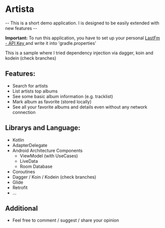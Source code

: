 # Artista

-- This is a short demo application. I is designed to be easily extended with new features --

**Important:** To run this application, you have to set up your personal [LastFm - API Key ](https://www.last.fm/api/authentication) and write it into 'gradle.properties'

This is a sample where I tried dependency injection via dagger, koin and kodein (check branches)

## Features:
- Search for artists
- List artists top albums
- See some basic album information (e.g. tracklist)
- Mark album as favorite (stored locally)
- See all your favorite albums and details even without any network connection

## Librarys and Language:
- Kotlin
- AdapterDelegate
- Android Architecture Components
   * ViewModel (with UseCases)
   * LiveData
   * Room Database
- Coroutines
- Dagger / Koin / Kodein (check branches)
- Glide
- Retrofit
- ...

## Additional
- Feel free to comment / suggest / share your opinion
